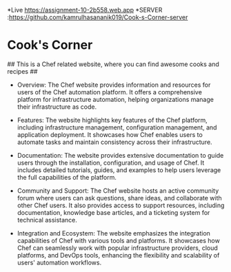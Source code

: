 
*Live https://assignment-10-2b558.web.app
*SERVER :https://github.com/kamrulhasananik019/Cook-s-Corner-server



<h1>Cook's Corner</h1>
## This is a Chef related website, where you can find awesome cooks and recipes ##

* Overview: The Chef website provides information and resources for users of the Chef automation platform. It offers a comprehensive platform for infrastructure automation, helping organizations manage their infrastructure as code.

* Features: The website highlights key features of the Chef platform, including infrastructure management, configuration management, and application deployment. It showcases how Chef enables users to automate tasks and maintain consistency across their infrastructure.

* Documentation: The website provides extensive documentation to guide users through the installation, configuration, and usage of Chef. It includes detailed tutorials, guides, and examples to help users leverage the full capabilities of the platform.

* Community and Support: The Chef website hosts an active community forum where users can ask questions, share ideas, and collaborate with other Chef users. It also provides access to support resources, including documentation, knowledge base articles, and a ticketing system for technical assistance.

* Integration and Ecosystem: The website emphasizes the integration capabilities of Chef with various tools and platforms. It showcases how Chef can seamlessly work with popular infrastructure providers, cloud platforms, and DevOps tools, enhancing the flexibility and scalability of users' automation workflows.
